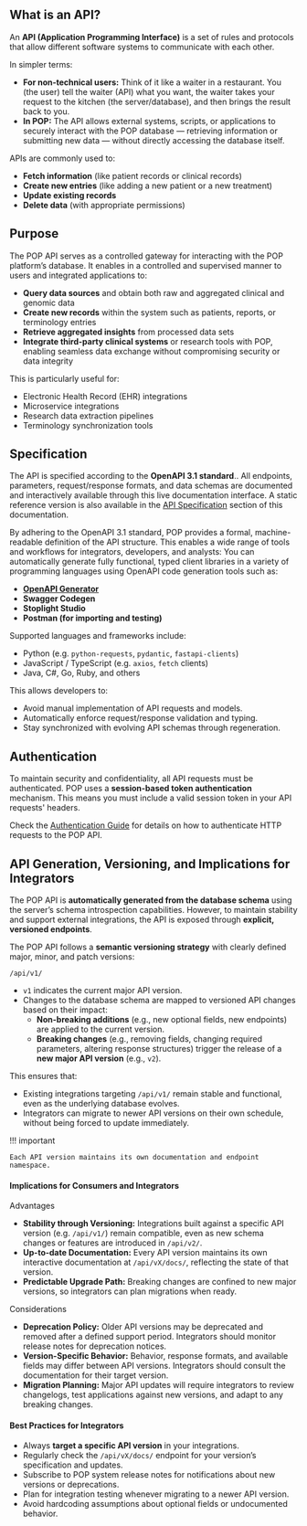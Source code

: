 
## What is an API?

An **API (Application Programming Interface)** is a set of rules and protocols that allow different software systems to communicate with each other. 

In simpler terms:

- **For non-technical users:** Think of it like a waiter in a restaurant. You (the user) tell the waiter (API) what you want, the waiter takes your request to the kitchen (the server/database), and then brings the result back to you.
- **In POP:** The API allows external systems, scripts, or applications to securely interact with the POP database — retrieving information or submitting new data — without directly accessing the database itself.

APIs are commonly used to:

- **Fetch information** (like patient records or clinical records)
- **Create new entries** (like adding a new patient or a new treatment)
- **Update existing records**
- **Delete data** (with appropriate permissions)

## Purpose

The POP API serves as a controlled gateway for interacting with the POP platform’s database. It enables in a controlled and supervised manner to users and integrated applications to:

- **Query data sources** and obtain both raw and aggregated clinical and genomic data
- **Create new records** within the system such as patients, reports, or terminology entries
- **Retrieve aggregated insights** from processed data sets
- **Integrate third-party clinical systems** or research tools with POP, enabling seamless data exchange without compromising security or data integrity

This is particularly useful for:

- Electronic Health Record (EHR) integrations
- Microservice integrations
- Research data extraction pipelines
- Terminology synchronization tools

## Specification

The API is specified according to the **OpenAPI 3.1 standard**..  All endpoints, parameters, request/response formats, and data schemas are documented and interactively available through this live documentation interface.
A static reference version is also available in the [API Specification](specification.md) section of this documentation.

By adhering to the OpenAPI 3.1 standard, POP provides a formal, machine-readable definition of the API structure. This enables a wide range of tools and workflows for integrators, developers, and analysts:
You can automatically generate fully functional, typed client libraries in a variety of programming languages using OpenAPI code generation tools such as:

- **[OpenAPI Generator](https://openapi-generator.tech/)**
- **Swagger Codegen**
- **Stoplight Studio**
- **Postman (for importing and testing)**

Supported languages and frameworks include:
- Python (e.g. `python-requests`, `pydantic`, `fastapi-clients`)
- JavaScript / TypeScript (e.g. `axios`, `fetch` clients)
- Java, C#, Go, Ruby, and others

This allows developers to:
- Avoid manual implementation of API requests and models.
- Automatically enforce request/response validation and typing.
- Stay synchronized with evolving API schemas through regeneration.

## Authentication

To maintain security and confidentiality, all API requests must be authenticated.
POP uses a **session-based token authentication** mechanism. This means you must include a valid session token in your API requests' headers.

Check the [Authentication Guide](/docs/security/authentication/) for details on how to authenticate HTTP requests to the POP API.

## API Generation, Versioning, and Implications for Integrators

The POP API is **automatically generated from the database schema** using the server’s schema introspection capabilities. However, to maintain stability and support external integrations, the API is exposed through **explicit, versioned endpoints**. 

The POP API follows a **semantic versioning strategy** with clearly defined major, minor, and patch versions:
```
/api/v1/
```

- `v1` indicates the current major API version.
- Changes to the database schema are mapped to versioned API changes based on their impact:
  - **Non-breaking additions** (e.g., new optional fields, new endpoints) are applied to the current version.
  - **Breaking changes** (e.g., removing fields, changing required parameters, altering response structures) trigger the release of a **new major API version** (e.g., `v2`).

This ensures that:
- Existing integrations targeting `/api/v1/` remain stable and functional, even as the underlying database evolves.
- Integrators can migrate to newer API versions on their own schedule, without being forced to update immediately.

!!! important 

    Each API version maintains its own documentation and endpoint namespace.

#### Implications for Consumers and Integrators

Advantages

- **Stability through Versioning:** Integrations built against a specific API version (e.g. `/api/v1/`) remain compatible, even as new schema changes or features are introduced in `/api/v2/`.
- **Up-to-date Documentation:** Every API version maintains its own interactive documentation at `/api/vX/docs/`, reflecting the state of that version.
- **Predictable Upgrade Path:** Breaking changes are confined to new major versions, so integrators can plan migrations when ready.

Considerations

- **Deprecation Policy:** Older API versions may be deprecated and removed after a defined support period. Integrators should monitor release notes for deprecation notices.
- **Version-Specific Behavior:** Behavior, response formats, and available fields may differ between API versions. Integrators should consult the documentation for their target version.
- **Migration Planning:** Major API updates will require integrators to review changelogs, test applications against new versions, and adapt to any breaking changes.

#### Best Practices for Integrators

- Always **target a specific API version** in your integrations.
- Regularly check the `/api/vX/docs/` endpoint for your version’s specification and updates.
- Subscribe to POP system release notes for notifications about new versions or deprecations.
- Plan for integration testing whenever migrating to a newer API version.
- Avoid hardcoding assumptions about optional fields or undocumented behavior.
